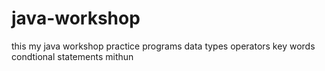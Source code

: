 # java-workshop
this my java workshop practice programs
data types 
operators
key words 
condtional statements
mithun
